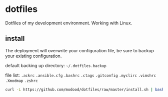 # dotfiles

Dotfiles of my development environment. Working with Linux.

## install

The deployment will overwrite your configuration file, be sure to backup your existing configuration.

default backing up directory: `~/.dotfiles.backup`

file list:
`.ackrc`
`.ansible.cfg`
`.bashrc`
`.ctags`
`.gitconfig`
`.myclirc`
`.vimshrc`
`.Xmodmap`
`.zshrc`

```bash
curl -L https://github.com/modood/dotfiles/raw/master/install.sh | bash
```
